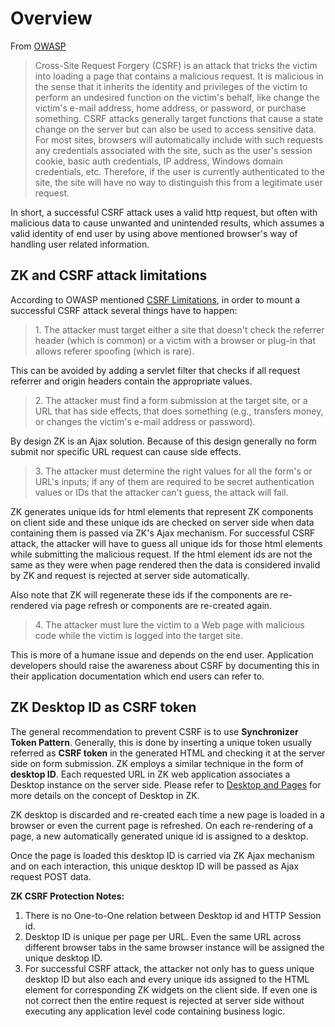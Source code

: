 # Overview

From
[OWASP](https://www.owasp.org/index.php/Cross-Site_Request_Forgery_(CSRF))

> Cross-Site Request Forgery (CSRF) is an attack that tricks the victim
> into loading a page that contains a malicious request. It is malicious
> in the sense that it inherits the identity and privileges of the
> victim to perform an undesired function on the victim's behalf, like
> change the victim's e-mail address, home address, or password, or
> purchase something. CSRF attacks generally target functions that cause
> a state change on the server but can also be used to access sensitive
> data. For most sites, browsers will automatically include with such
> requests any credentials associated with the site, such as the user's
> session cookie, basic auth credentials, IP address, Windows domain
> credentials, etc. Therefore, if the user is currently authenticated to
> the site, the site will have no way to distinguish this from a
> legitimate user request.

In short, a successful CSRF attack uses a valid http request, but often
with malicious data to cause unwanted and unintended results, which
assumes a valid identity of end user by using above mentioned browser's
way of handling user related information.

## ZK and CSRF attack limitations

According to OWASP mentioned [CSRF
Limitations](https://en.wikipedia.org/wiki/Cross-site_request_forgery#Limitations),
in order to mount a successful CSRF attack several things have to
happen:

> 1\. The attacker must target either a site that doesn't check the
> referrer header (which is common) or a victim with a browser or
> plug-in that allows referer spoofing (which is rare).

This can be avoided by adding a servlet filter that checks if all
request referrer and origin headers contain the appropriate values.

> 2\. The attacker must find a form submission at the target site, or a
> URL that has side effects, that does something (e.g., transfers money,
> or changes the victim's e-mail address or password).

By design ZK is an Ajax solution. Because of this design generally no
form submit nor specific URL request can cause side effects.

> 3\. The attacker must determine the right values for all the form's or
> URL's inputs; if any of them are required to be secret authentication
> values or IDs that the attacker can't guess, the attack will fail.

ZK generates unique ids for html elements that represent ZK components
on client side and these unique ids are checked on server side when data
containing them is passed via ZK's Ajax mechanism. For successful CSRF
attack, the attacker will have to guess all unique ids for those html
elements while submitting the malicious request. If the html element ids
are not the same as they were when page rendered then the data is
considered invalid by ZK and request is rejected at server side
automatically.

Also note that ZK will regenerate these ids if the components are
re-rendered via page refresh or components are re-created again.

> 4\. The attacker must lure the victim to a Web page with malicious
> code while the victim is logged into the target site.

This is more of a humane issue and depends on the end user. Application
developers should raise the awareness about CSRF by documenting this in
their application documentation which end users can refer to.

## ZK Desktop ID as CSRF token

The general recommendation to prevent CSRF is to use **Synchronizer
Token Pattern**. Generally, this is done by inserting a unique token
usually referred as **CSRF token** in the generated HTML and checking it
at the server side on form submission. ZK employs a similar technique in
the form of **desktop ID**. Each requested URL in ZK web application
associates a Desktop instance on the server side. Please refer to [
Desktop and
Pages](ZK_Developer's_Guide/Fundamental_ZK/Basic_Concepts/Page_and_Desktop)
for more details on the concept of Desktop in ZK.

ZK desktop is discarded and re-created each time a new page is loaded in
a browser or even the current page is refreshed. On each re-rendering of
a page, a new automatically generated unique id is assigned to a
desktop.

Once the page is loaded this desktop ID is carried via ZK Ajax mechanism
and on each interaction, this unique desktop ID will be passed as Ajax
request POST data.

**ZK CSRF Protection Notes:**

1.  There is no One-to-One relation between Desktop id and HTTP Session
    id.
2.  Desktop ID is unique per page per URL. Even the same URL across
    different browser tabs in the same browser instance will be assigned
    the unique desktop ID.
3.  For successful CSRF attack, the attacker not only has to guess
    unique desktop ID but also each and every unique ids assigned to the
    HTML element for corresponding ZK widgets on the client side. If
    even one is not correct then the entire request is rejected at
    server side without executing any application level code containing
    business logic.
